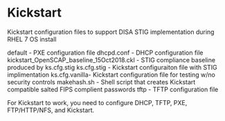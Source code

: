 # Kickstart
Kickstart configuration files to support DISA STIG implementation during RHEL 7 OS install

default	- PXE configuration file
dhcpd.conf	- DHCP configuration file
kickstart_OpenSCAP_baseline_15Oct2018.ckl - STIG compliance baseline produced by ks.cfg.stig
ks.cfg.stig	- Kickstart configuraiton file with STIG implimentation
ks.cfg.vanilla- Kickstart configuration file for testing w/no security controls
makehash.sh	- Shell script that creates Kickstart compatible salted FIPS complient passwords
tftp	- TFTP configuration file

For Kickstart to work, you need to configure DHCP, TFTP, PXE, FTP/HTTP/NFS, and Kickstart.
